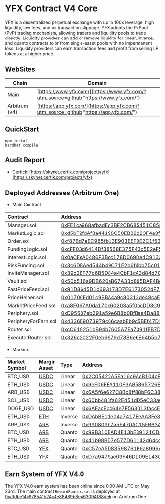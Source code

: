 # YFX Contract V4 Core

YFX is a decentralized perpetual exchange with up to 100x leverage, high liquidity, low fees, and no transaction slippage.
YFX adopts the PvPool (PvP) trading mechanism, allowing traders and liquidity pools to trade directly. Liquidity providers can add or remove liquidity for linear, inverse, and quanto contracts to or from single-asset pools with no impermanent loss. Liquidity providers can earn transaction fees and profit from selling LP tokens at a higher price.

## WebSites
|  Chain |  Domain  |
| ------------ | ------------ |
|Main| [https://www.yfx.com/](https://www.yfx.com/?utm_source=github "https://www.yfx.com/")  |
|Arbitrum (v4)| [https://app.yfx.com/](https://app.yfx.com/?utm_source=github "https://app.yfx.com/")|

## QuickStart
```shell
npm install
hardhat compile
```
## Audit Report

- Certick: [https://skynet.certik.com/projects/yfx](https://skynet.certik.com/projects/yfx)

## Deployed Addresses (Arbitrum One)

- Main Contract

| Contract | Address  |	
|:--------| :---------|
|Manager.sol| [0xFE1ca968afbadEd3BF2CB685451C858Deb46Ce31](https://arbiscan.io/address/0xFE1ca968afbadEd3BF2CB685451C858Deb46Ce31) |
|MarketLogic.sol|[0xd5bF2fdAf3a44198C50EB82223F4a3fcfa3575da](https://arbiscan.io/address/0xd5bF2fdAf3a44198C50EB82223F4a3fcfa3575da)|
|Order.sol|[0xf87Bd7eEC985fb13E903EEF0E2C1f53a73537477](https://arbiscan.io/address/0xf87Bd7eEC985fb13E903EEF0E2C1f53a73537477)|
|FundingLogic.sol|[0xcFF03d6414Df38568E375F43c5E2eF539da6438a](https://arbiscan.io/address/0xcFF03d6414Df38568E375F43c5E2eF539da6438a)|
|InterestLogic.sol|[0x0aCEeA0486F3Bcc178D069De4C9133FF2697a7C2](https://arbiscan.io/address/0x0aCEeA0486F3Bcc178D069De4C9133FF2697a7C2)|
|RiskFunding.sol|[0x3c6DBAed544b49C71E2b6f4bb75c010EE15C1a53](https://arbiscan.io/address/0x3c6DBAed544b49C71E2b6f4bb75c010EE15C1a53)|
|InviteManager.sol|[0x39c28F77c6B5D84a4CbF1cA3d84d705912e78523](https://arbiscan.io/address/0x39c28F77c6B5D84a4CbF1cA3d84d705912e78523)|
|Vault.sol|[0x50b516a9DB620aB67A33d895DAF4Bd1c294b9517](https://arbiscan.io/address/0x50b516a9DB620aB67A33d895DAF4Bd1c294b9517)|
|FastPriceFeed.sol|[0x91D8645D1c693173D7E6173052dF77D4ACcC8407](https://arbiscan.io/address/0x91D8645D1c693173D7E6173052dF77D4ACcC8407)|
|PriceHelper.sol|[0x01706Ed01c9BBA4a9c80313de48caEDF301E0d0a](https://arbiscan.io/address/0x01706Ed01c9BBA4a9c80313de48caEDF301E0d0a)|
|MarketPriceFeed.sol|[0xa8F067A0da170e60203a5f0bcDD3C93C546e0d9C](https://arbiscan.io/address/0xa8F067A0da170e60203a5f0bcDD3C93C546e0d9C)|
|Periphery.sol|[0xD95507eb291a59e6B8b0BfBae4Da884Cc58cE395](https://arbiscan.io/address/0xD95507eb291a59e6B8b0BfBae4Da884Cc58cE395)|
|PeripheryForEarn.sol|[0x4336E9073979c66caabEb9c5BEf47D15234E891f](https://arbiscan.io/address/0x4336E9073979c66caabEb9c5BEf47D15234E891f)|
|Router.sol|[0xcC619251bB94b7605A7Ea7391fEB7D18C32552D5](https://arbiscan.io/address/0xcC619251bB94b7605A7Ea7391fEB7D18C32552D5)|
|ExecutorRouter.sol|[0x326c2022F0eb6979d78B6e6E64b5b7d2A143aEc2](https://arbiscan.io/address/0x326c2022F0eb6979d78B6e6E64b5b7d2A143aEc2)|

- Markets

| Market Symbol | Margin Asset | Type | Address | Pool |
|:-------------------|:------------------|:-----------------|:--------------|:--------------|
| BTC_USD | [USDC](https://arbiscan.io/address/0xaf88d065e77c8cC2239327C5EDb3A432268e5831) | Linear | [0x2C05422A5Ea16c9AcB104cFD874aE2eFaf4b9945](https://arbiscan.io/address/0x2C05422A5Ea16c9AcB104cFD874aE2eFaf4b9945) |[0x10FAd92D4A3ae2AB1a1238850A5bd0B62E3a686c](https://arbiscan.io/address/0x10FAd92D4A3ae2AB1a1238850A5bd0B62E3a686c) |
| ETH_USD | [USDC](https://arbiscan.io/address/0xaf88d065e77c8cC2239327C5EDb3A432268e5831) | Linear | [0x9eF06FEA110F3AB5865726EcFECb21378B2ffdd0](https://arbiscan.io/address/0x9eF06FEA110F3AB5865726EcFECb21378B2ffdd0) |[0x2169318670BaCcfc5c6BD126bAc61Fc7abf5b20A](https://arbiscan.io/address/0x2169318670BaCcfc5c6BD126bAc61Fc7abf5b20A) |
| ARB_USD | [USDC](https://arbiscan.io/address/0xaf88d065e77c8cC2239327C5EDb3A432268e5831) | Linear | [0x6A5f6e627C8Bc8ff88bF6C38c38DA00FBeec79A1](https://arbiscan.io/address/0x6A5f6e627C8Bc8ff88bF6C38c38DA00FBeec79A1) |[0x79e107c3F9Fabae9D1830DB0BB1238D0eB7DccA0](https://arbiscan.io/address/0x79e107c3F9Fabae9D1830DB0BB1238D0eB7DccA0) |
| SOL_USD | [USDC](https://arbiscan.io/address/0xaf88d065e77c8cC2239327C5EDb3A432268e5831) | Linear | [0x60bb481fa62E451dD5eC33a60bAdc947C44Fe241](https://arbiscan.io/address/0x60bb481fa62E451dD5eC33a60bAdc947C44Fe241) |[0x888630Ea8f1480CA616B133b3dC62cB36F318f1e](https://arbiscan.io/address/0x888630Ea8f1480CA616B133b3dC62cB36F318f1e) |
| DOGE_USD | [USDC](https://arbiscan.io/address/0xaf88d065e77c8cC2239327C5EDb3A432268e5831) | Linear | [0x6AEacEc464e7F563013faccEF33b2Cf7F57D59c0](https://arbiscan.io/address/0x6AEacEc464e7F563013faccEF33b2Cf7F57D59c0) | [0x157EDcd0A7C6eF96E296EA06D489244F872BDbfa](https://arbiscan.io/address/0x157EDcd0A7C6eF96E296EA06D489244F872BDbfa) |
| ETH_USD | [ETH](https://arbiscan.io/address/0x82aF49447D8a07e3bd95BD0d56f35241523fBab1)| Inverse | [0xDAbBE11e04a7417BeAA3Fe3FabC03014e8158Fbd](https://arbiscan.io/address/0xDAbBE11e04a7417BeAA3Fe3FabC03014e8158Fbd) |[0xF96C4c923Fc500ba49160F1Cab504646456d31A5](https://arbiscan.io/address/0xF96C4c923Fc500ba49160F1Cab504646456d31A5) |
| ARB_USD | [ARB](https://arbiscan.io/address/0x912CE59144191C1204E64559FE8253a0e49E6548)| Inverse | [0x990809b7a5F470AC15FB63A26E7427F01fC703B9](https://arbiscan.io/address/0x990809b7a5F470AC15FB63A26E7427F01fC703B9) |[0x2a79b129Ae673e853E8Dea173849d226cf2a5a50](https://arbiscan.io/address/0x2a79b129Ae673e853E8Dea173849d226cf2a5a50) |
| BTC_USD | [ARB](https://arbiscan.io/address/0x912CE59144191C1204E64559FE8253a0e49E6548)| Quanto | [0x99B310BAD4E13bE39121CD44FA3Aeb726b1Fa5Ab](https://arbiscan.io/address/0x99B310BAD4E13bE39121CD44FA3Aeb726b1Fa5Ab) |[0xa4a7C69A46CDE5B956D4b312a4143932d0b4fBFd](https://arbiscan.io/address/0xa4a7C69A46CDE5B956D4b312a4143932d0b4fBFd) |
| ETH_USD | [ARB](https://arbiscan.io/address/0x912CE59144191C1204E64559FE8253a0e49E6548)| Quanto | [0x41b98BD7e577D61142d64cdb6b94011C636fBaf2](https://arbiscan.io/address/0x41b98BD7e577D61142d64cdb6b94011C636fBaf2) |[0x1e5Ad8D74680122Cc8fc27A85f883Bd6fcBDeF3d](https://arbiscan.io/address/0x1e5Ad8D74680122Cc8fc27A85f883Bd6fcBDeF3d) |
| BTC_USD | [YFX](https://arbiscan.io/address/0x569deb225441fd18bde18aed53e2ec7eb4e10d93)| Quanto | [0xC57eA5D83598761B6a899649DAD8f7A2A3df49De](https://arbiscan.io/address/0xC57eA5D83598761B6a899649DAD8f7A2A3df49De) |[0x7dfe5D32C7f61C4aAbC40443C7ad13F38EDBb6DA](https://arbiscan.io/address/0x7dfe5D32C7f61C4aAbC40443C7ad13F38EDBb6DA) |
| ETH_USD | [YFX](https://arbiscan.io/address/0x569deb225441fd18bde18aed53e2ec7eb4e10d93)| Quanto | [0xD7a9479ae09F46DD09E143C424fC002563E9296F](https://arbiscan.io/address/0xD7a9479ae09F46DD09E143C424fC002563E9296F) |[0xdF90d70dA2282202D065E0b48113C0231d5A0c84](https://arbiscan.io/address/0xdF90d70dA2282202D065E0b48113C0231d5A0c84) |

## Earn System of YFX V4.0

The YFX V4.0 earn system has been online since 0:00 AM UTC on May 23rd. The main contract `RewardRouter.sol` is deployed at [0xa1dbe14b978541b24c4e88489b8e463094f88deb](https://arbiscan.io/address/0xa1dbe14b978541b24c4e88489b8e463094f88deb) on Arbitrum One.
